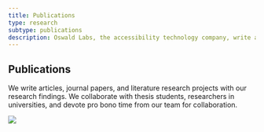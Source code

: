 ```yaml
---
title: Publications
type: research
subtype: publications
description: Oswald Labs, the accessibility technology company, write articles, journal papers, and literature research projects with our research findings.
---
```


<section class="hero big-image pb-5">
    <div class="container">
        <div class="row">
            <div class="col-md-6">
				<h1>Publications</h1>
				<p class="intro-para">We write articles, journal papers, and literature research projects with our research findings. We collaborate with thesis students, researchers in universities, and devote pro bono time from our team for collaboration.</p>
			</div>
            <div class="col-md-6 text-right">
                <img role="presentation" src="/images/illustrations/publications.svg">
            </div>
        </div>
    </div>
</section>